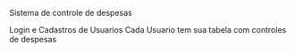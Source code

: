 Sistema de controle de despesas

Login e Cadastros de Usuarios
Cada Usuario tem sua tabela com controles de despesas